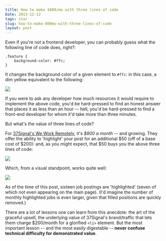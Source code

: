 ```yaml
---
title: How to make $800/mo with three lines of code
Date: 2013-12-12
tags: star
slug: how-to-make-800mo-with-three-lines-of-code
layout: post
---
```


Even if you're not a frontend developer, you can probably guess what the following line of code does, right?:

    .feature {
        background-color: #ffc;
    }

It changes the background color of a given element to `#ffc`: in this case, a dim yellow equivalent to the following:

![](http://i.imgur.com/0eDTKXu.png)

If you were to ask any developer how much resources it would require to implement the above code, you'd be hard-pressed to find an honest answer that places it as less than an hour -- hell, you'd be hard-pressed to find a front-end developer for whom it'd take more than three minutes.

But what's the value of three lines of code?

For [37Signal's We Work Remotely](https://weworkremotely.com/), it's *$800 a month* -- and growing.  They offer the ability to 'highlight' your post for an additional $50 (off of a base cost of $200): and, as you might expect, that $50 buys you the above three lines of code:

![](http://i.imgur.com/gFdoVEw.png)

Which, from a visual standpoint, works quite well:

![](http://i.imgur.com/0VZaB3X.png)

As of the time of this post, sixteen job postings are 'highlighted' (seven of which not even appearing on the main page).  (I'd imagine the number of monthly highlighted jobs is even larger, given that filled positions are quickly removed.)

There are a lot of lessons one can learn from this anecdote: the art of the graceful upsell, the underlying value of 37Signal's brand/traffic that lets them charge $200/month for a glorified `<li>` element.  But the most important lesson -- and the most easily digestable -- **never confuse technical difficulty for demonstrated value**.
